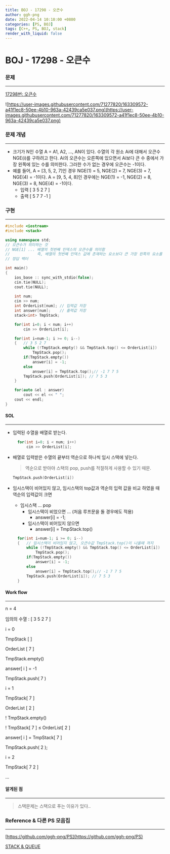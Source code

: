```yaml
---
title: BOJ - 17298 - 오큰수  
author: ggh-png
date: 2022-04-14 10:10:00 +0800
categories: [PS, BOJ]
tags: [C++, PS, BOJ, stack]
render_with_liquid: false
---
```


# BOJ - 17298 - 오큰수

### 문제

---

[17298번: 오큰수](https://www.acmicpc.net/problem/17298)

![https://user-images.githubusercontent.com/71277820/163309572-a41f1ec8-50ee-4b10-963a-42439ca5e037.png](https://user-images.githubusercontent.com/71277820/163309572-a41f1ec8-50ee-4b10-963a-42439ca5e037.png)

### 문제 개념

---

- 크기가 N인 수열 A = A1, A2, ..., AN이 있다. 수열의 각 원소 Ai에 대해서 오큰수 NGE(i)를 구하려고 한다. Ai의 오큰수는 오른쪽에 있으면서 Ai보다 큰 수 중에서 가장 왼쪽에 있는 수를 의미한다. 그러한 수가 없는 경우에 오큰수는 -1이다.
- 예를 들어, A = [3, 5, 2, 7]인 경우 NGE(1) = 5, NGE(2) = 7, NGE(3) = 7, NGE(4) = -1이다. A = [9, 5, 4, 8]인 경우에는 NGE(1) = -1, NGE(2) = 8, NGE(3) = 8, NGE(4) = -1이다.
    - 입력 [ 3 5 2 7 ]
    - 출력 [ 5 7 7 -1 ]

### 구현

---

```cpp
#include <iostream>
#include <stack>

using namespace std;
// 오큰수가 의미하는 것 
// NGE[1] ... 배열의 첫번째 인덱스의 오큰수를 의미함 
//            즉, 배열의 첫번째 인덱스 값에 존재하는 요소보다 큰 가장 왼쪽의 요소를 의미함. 
// 정답 백터

int main()
{
    ios_base :: sync_with_stdio(false); 
    cin.tie(NULL); 
    cout.tie(NULL);
    
    int num; 
    cin >> num;
    int OrderList[num]; // 입력값 저장 
    int answer[num];    // 출력값 저장 
    stack<int> TmpStack;

    for(int i=0; i < num; i++)
        cin >> OrderList[i];

    for(int i=num-1; i >= 0; i--)
    {   // 3 5 2 7
        while (!TmpStack.empty() && TmpStack.top() <= OrderList[i])
            TmpStack.pop();
        if(TmpStack.empty())
            answer[i] = -1;
        else
            answer[i] = TmpStack.top();// -1 7 7 5  
        TmpStack.push(OrderList[i]); // 7 5 3
    }

    for(auto &el : answer)
        cout << el << " ";
    cout << endl;
}
```

#### SOL

---

- 입력된 수열을 배열로 받는다.
    
    ```cpp
      for(int i=0; i < num; i++)
          cin >> OrderList[i];
    ```
    
- 배열로 입력받은 수열의 끝부터 역순으로 하나씩 임시 스택에 넣는다.
    
    > 역순으로 받아야 스택의 pop, push를 적절하게 사용할 수 있기 때문.
    > 
    
    ```cpp
    TmpStack.push(OrderList[i])
    ```
    
- 임시스택이 비어있지 않고, 임시스택의 top값과 역순의 입력 값을 비교 하였을 때 역순의 입력값이 크면
    - 임시스택 ... pop
        - 임시스택이 비었으면  ... (처음 루프문을 돌 경우에도 적용)
            - answer[i] = -1;
        - 임시스택이 비어있지 않으면
            - answer[i] = TmpStack.top()
            
    
    ```cpp
      for(int i=num-1; i >= 0; i--)
      {   // 임시스택이 비어있지 않고, 오큰수값 TmpStack.top()이 나올때 까지 
          while (!TmpStack.empty() && TmpStack.top() <= OrderList[i])
              TmpStack.pop();
          if(TmpStack.empty())
              answer[i] = -1;
          else
              answer[i] = TmpStack.top();// -1 7 7 5  
          TmpStack.push(OrderList[i]); // 7 5 3
      }
    ```
    

#### Work flow 

---

n = 4

임의의 수열 : [ 3 5 2 7 ]

i = 0

TmpStack  [  ]

OrderList [ 7 ] 

TmpStack.empty()

answer[ i ] = -1

TmpStack.push( 7 )

i = 1

 TmpStack[ 7 ]

OrderList [ 2 ]

! TmpStack.empty()

! TmpStack[ 7 ] ≤ OrderList[ 2 ] 

answer[ i ] = TmpStack[ 7 ]

TmpStack.push( 2 );

i = 2

TmpStack[ 7 2 ]

...

#### 알게된 점 

---

> 스택문제는 스택으로 푸는 이유가 있다..
> 

### Reference & 다른 PS 모음집

---

[https://github.com/ggh-png/PS](https://github.com/ggh-png/PS)

[STACK & QUEUE](https://ggh-png.github.io/posts/queue&stack/)